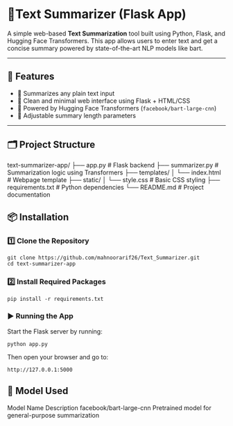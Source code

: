 # 📝Text Summarizer (Flask App)

A simple web-based **Text Summarization** tool built using Python, Flask, and Hugging Face Transformers. This app allows users to enter text and get a concise summary powered by state-of-the-art NLP models like bart.

---

## 🚀 Features

- 🔹 Summarizes any plain text input
- 🔹 Clean and minimal web interface using Flask + HTML/CSS
- 🔹 Powered by Hugging Face Transformers (`facebook/bart-large-cnn`)
- 🔹 Adjustable summary length parameters

---
## 🗂️ Project Structure

text-summarizer-app/
├── app.py # Flask backend
├── summarizer.py # Summarization logic using Transformers
├── templates/
│ └── index.html # Webpage template
├── static/
│ └── style.css # Basic CSS styling
├── requirements.txt # Python dependencies
└── README.md # Project documentation

## 📦 Installation

### 1️⃣ Clone the Repository
```
git clone https://github.com/mahnoorarif26/Text_Summarizer.git
cd text-summarizer-app
```

### 2️⃣ Install Required Packages
```
pip install -r requirements.txt
```
### ▶️ Running the App
Start the Flask server by running:
```
python app.py
```
Then open your browser and go to:
```
http://127.0.0.1:5000
```
 ## 🧠 Model Used
Model Name	Description
facebook/bart-large-cnn	Pretrained model for general-purpose summarization
